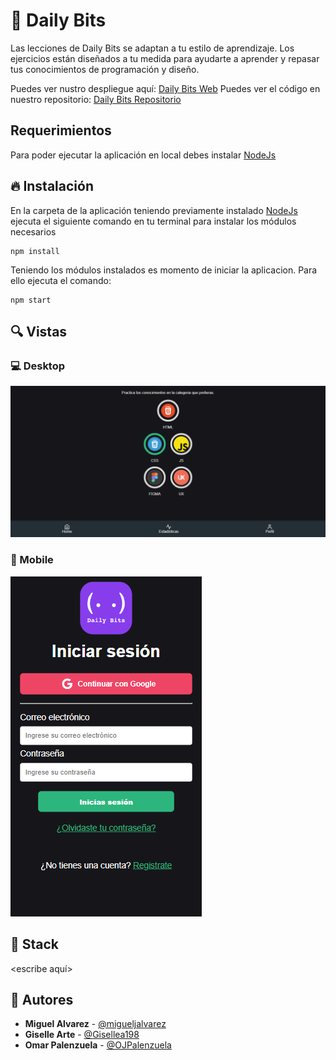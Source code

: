 # 💎 Daily Bits

Las lecciones de Daily Bits se adaptan a tu estilo de aprendizaje. Los ejercicios están diseñados a tu medida para ayudarte a aprender y repasar tus conocimientos de programación y diseño.


 Puedes ver nustro despliegue aquí: [Daily Bits Web](https://daily-bits-react.netlify.app/)
 Puedes ver el código en nuestro repositorio: [Daily Bits Repositorio](https://github.com/migueljalvarez/daily-bits)

## Requerimientos

Para poder ejecutar la aplicación en local debes instalar [NodeJs](https://nodejs.org)

## 🔥 Instalación

En la carpeta de la aplicación teniendo previamente instalado [NodeJs](https://nodejs.org) ejecuta el siguiente comando en tu terminal para instalar los módulos necesarios

```shell
npm install
```

Teniendo los módulos instalados es momento de iniciar la aplicacion. Para ello ejecuta el comando:

```shell
npm start
```

## 🔍 Vistas 

### 💻 Desktop

![Desktop](./src/assets/view/desktop.png)

### 📱 Mobile

![Mobile](./src/assets/view/mobile.png)

## 📌 Stack

<escribe aquí>

## 🌟 Autores

* **Miguel Alvarez**  - [@migueljalvarez](https://github.com/migueljalvarez)
* **Giselle Arte**  - [@Gisellea198](https://github.com/Gisellea198)
* **Omar Palenzuela**  - [@OJPalenzuela](https://github.com/OJPalenzuela)
